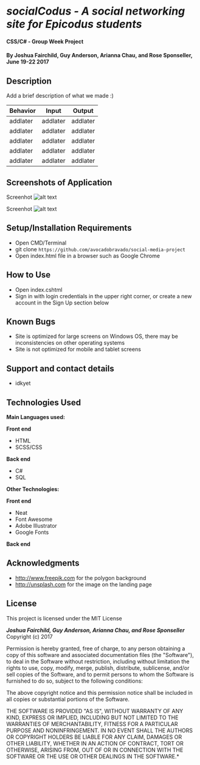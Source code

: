 # _socialCodus - A social networking site for Epicodus students_

#### CSS/C# - Group Week Project

#### By **Joshua Fairchild, Guy Anderson, Arianna Chau, and Rose Sponseller, June 19-22 2017**

## Description

Add a brief description of what we made :)

 | Behavior                                                  |  Input | Output    |
 | --------------------------------------------------------- | ------ | --------- |
 | addlater    | addlater | addlater |
 | addlater    | addlater | addlater |
 | addlater    | addlater | addlater |
 | addlater    | addlater | addlater |
 | addlater    | addlater | addlater |


## Screenshots of Application

Screenhot
![alt text](https://github.com/avocadobravado/social-media-project/blob/master/img/scs01.jpg?raw=true)

Screenhot
![alt text](https://github.com/avocadobravado/social-media-project/blob/master/img/scs02.jpg?raw=true)

## Setup/Installation Requirements

* Open CMD/Terminal
* git clone `https://github.com/avocadobravado/social-media-project`
* Open index.html file in a browser such as Google Chrome

## How to Use

* Open index.cshtml
* Sign in with login credentials in the upper right corner, or create a new account in the Sign Up section below

## Known Bugs

* Site is optimized for large screens on Windows OS, there may be inconsistencies on other operating systems
* Site is not optimized for mobile and tablet screens

## Support and contact details

* idkyet

## Technologies Used

**Main Languages used:**

**Front end**
* HTML
* SCSS/CSS

**Back end**
* C#
* SQL

**Other Technologies:**

**Front end**
* Neat
* Font Awesome
* Adobe Illustrator
* Google Fonts

**Back end**

## Acknowledgments

* http://www.freepik.com for the polygon background
* http://unsplash.com for the image on the landing page

## License

This project is licensed under the MIT License

**_Joshua Fairchild, Guy Anderson, Arianna Chau, and Rose Sponseller_** Copyright (c) 2017

Permission is hereby granted, free of charge, to any person obtaining a copy of this software and associated documentation files (the "Software"), to deal in the Software without restriction, including without limitation the rights to use, copy, modify, merge, publish, distribute, sublicense, and/or sell copies of the Software, and to permit persons to whom the Software is furnished to do so, subject to the following conditions:

The above copyright notice and this permission notice shall be included in all copies or substantial portions of the Software.

THE SOFTWARE IS PROVIDED "AS IS", WITHOUT WARRANTY OF ANY KIND, EXPRESS OR IMPLIED, INCLUDING BUT NOT LIMITED TO THE WARRANTIES OF MERCHANTABILITY, FITNESS FOR A PARTICULAR PURPOSE AND NONINFRINGEMENT. IN NO EVENT SHALL THE AUTHORS OR COPYRIGHT HOLDERS BE LIABLE FOR ANY CLAIM, DAMAGES OR OTHER LIABILITY, WHETHER IN AN ACTION OF CONTRACT, TORT OR OTHERWISE, ARISING FROM, OUT OF OR IN CONNECTION WITH THE SOFTWARE OR THE USE OR OTHER DEALINGS IN THE SOFTWARE.*
